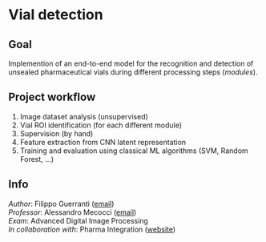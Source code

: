 # Vial detection

## Goal

Implemention of an end-to-end model for the recognition and detection of unsealed pharmaceutical vials during different processing steps (*modules*).

## Project workflow

1. Image dataset analysis (unsupervised)
2. Vial ROI identification (for each different module)
3. Supervision (by hand)
4. Feature extraction from CNN latent representation
5. Training and evaluation using classical ML algorithms (SVM, Random Forest, ...)

## Info

*Author*: Filippo Guerranti ([email](mailto:filippo.guerranti@student.unisi.it))  
*Professor*: Alessandro Mecocci ([email](mailto:mecocci@unisi.it))  
*Exam*: Advanced Digital Image Processing  
*In collaboration with*: Pharma Integration ([website](http://www.pharma-integration.it))
